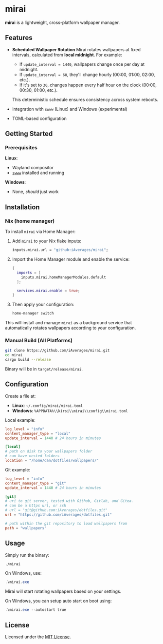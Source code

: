 # mirai

**mirai** is a lightweight, cross-platform wallpaper manager.

## Features

* **Scheduled Wallpaper Rotation**
  Mirai rotates wallpapers at fixed intervals, calculated from **local midnight**. For example:

  * If `update_interval = 1440`, wallpapers change once per day at midnight.
  * If `update_interval = 60`, they'll change hourly (00:00, 01:00, 02:00, etc.).
  * If it's set to `30`, changes happen every half hour on the clock (00:00, 00:30, 01:00, etc.).

  This deterministic schedule ensures consistency across system reboots.

* Integration with `swww` (Linux) and Windows (experimental)
* TOML-based configuration

## Getting Started

### Prerequisites

**Linux**:

* Wayland compositor
* [`swww`](https://github.com/LGFae/swww) installed and running

**Windows**:

* None, *should* just work

## Installation

### Nix (home manager)

To install `mirai` via Home Manager:

1. Add `mirai` to your Nix flake inputs:

   ```nix
   inputs.mirai.url = "github:iAverages/mirai";
   ```

2. Import the Home Manager module and enable the service:

   ```nix
   {
     imports = [
       inputs.mirai.homeManagerModules.default
     ];

     services.mirai.enable = true;
   }
   ```

3. Then apply your configuration:

   ```bash
   home-manager switch
   ```

This will install and manage `mirai` as a background service that automatically rotates wallpapers according to your configuration.


### Manual Build (All Platforms)

```bash
git clone https://github.com/iAverages/mirai.git
cd mirai
cargo build --release
```

Binary will be in `target/release/mirai`.

## Configuration

Create a file at:

* **Linux**: `~/.config/mirai/mirai.toml`
* **Windows**: `%APPDATA%\\kirsi\\mirai\\config\\mirai.toml`

Local example:

```toml
log_level = "info"
content_manager_type = "local"
update_interval = 1440 # 24 hours in minutes

[local]
# path on disk to your wallpapers folder
# can have nested folders
location = "/home/dan/dotfiles/wallpapers/"
```

Git example:

```toml
log_level = "info"
content_manager_type = "git"
update_interval = 1440 # 24 hours in minutes

[git]
# uri to git server, tested with Github, Gitlab, and Gitea.
# can be a https url, or ssh
# url = "git@github.com:iAverages/dotfiles.git"
url = "https://github.com/iAverages/dotfiles.git"

# path within the git repository to load wallpapers from
path = "wallpapers"
```

## Usage

Simply run the binary:

```bash
./mirai
```

On Windows, use:

```powershell
.\mirai.exe
```

Mirai will start rotating wallpapers based on your settings.

On Windows, you can setup auto start on boot using:

```powershell
.\mirai.exe --autostart true
```

## License

Licensed under the [MIT License](LICENSE).
